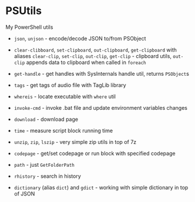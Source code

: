 PSUtils
=======

My PowerShell utils

* `json`, `unjson` - encode/decode JSON to/from PSObject
* `clear-clibboard`, `set-clipboard`, `out-clipboard`, `get-clipboard` with aliases `clear-clip`, `set-clip`, `out-clip`, `get-clip` - clipboard utils, `out-clip` appends data to clipboard when called in `foreach`
* `get-handle` - get handles with SysInternals handle util, returns `PSObject`s
* `tags` - get tags of audio file with TagLib library
* `whereis` - locate executable with `where` util
* `invoke-cmd` - invoke .bat file and update environment variables changes

* `download` - download page
* `time` - measure script block running time
* `unzip`, `zip`, `lszip` - very simple zip utils in top of 7z
* `codepage` - get/set codepage or run block with specified codepage
* `path` - just `GetFolderPath`
* `rhistory` - search in history
* `dictionary` (alias `dict`) and `gdict` - working with simple dictionary in top of JSON

